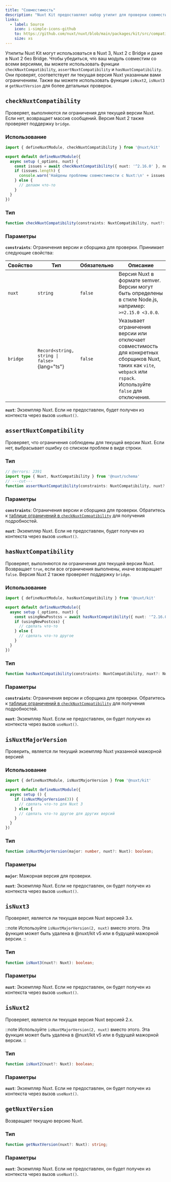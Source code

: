 ```yaml
---
title: "Совместимость"
description: "Nuxt Kit предоставляет набор утилит для проверки совместимости ваших модулей с различными версиями Nuxt."
links:
  - label: Source
    icon: i-simple-icons-github
    to: https://github.com/nuxt/nuxt/blob/main/packages/kit/src/compatibility.ts
    size: xs
---
```


Утилиты Nuxt Kit могут использоваться в Nuxt 3, Nuxt 2 с Bridge и даже в Nuxt 2 без Bridge. Чтобы убедиться, что ваш модуль совместим со всеми версиями, вы можете использовать функции `checkNuxtCompatibility`, `assertNuxtCompatibility` и `hasNuxtCompatibility`. Они проверят, соответствует ли текущая версия Nuxt указанным вами ограничениям. Также вы можете использовать функции `isNuxt2`, `isNuxt3` и `getNuxtVersion` для более детальных проверок.

## `checkNuxtCompatibility`

Проверяет, выполняются ли ограничения для текущей версии Nuxt. Если нет, возвращает массив сообщений. Версия Nuxt 2 также проверяет поддержку `bridge`.

### Использование

```ts twoslash
import { defineNuxtModule, checkNuxtCompatibility } from '@nuxt/kit'

export default defineNuxtModule({
  async setup (_options, nuxt) {
    const issues = await checkNuxtCompatibility({ nuxt: '^2.16.0' }, nuxt)
    if (issues.length) {
      console.warn('Найдены проблемы совместимости с Nuxt:\n' + issues.toString())
    } else {
      // делаем что-то
    }
  }
})
```

### Тип

```ts
function checkNuxtCompatibility(constraints: NuxtCompatibility, nuxt?: Nuxt): Promise<NuxtCompatibilityIssues>;
```

### Параметры

**`constraints`**: Ограничения версии и сборщика для проверки. Принимает следующие свойства:

| Свойство | Тип                                           | Обязательно | Описание                                                                                                                                         |
| -------- | --------------------------------------------- | ----------- | ------------------------------------------------------------------------------------------------------------------------------------------------ |
| `nuxt`   | `string`                                      | `false`     | Версия Nuxt в формате semver. Версии могут быть определены в стиле Node.js, например: `>=2.15.0 <3.0.0`.                                      |
| `bridge` | `Record<string, string \| false>`{lang="ts"} | `false`     | Указывает ограничения версии или отключает совместимость для конкретных сборщиков Nuxt, таких как `vite`, `webpack` или `rspack`. Используйте `false` для отключения. |

**`nuxt`**: Экземпляр Nuxt. Если не предоставлен, будет получен из контекста через вызов `useNuxt()`.

## `assertNuxtCompatibility`

Проверяет, что ограничения соблюдены для текущей версии Nuxt. Если нет, выбрасывает ошибку со списком проблем в виде строки.

### Тип

```ts twoslash
// @errors: 2391
import type { Nuxt, NuxtCompatibility } from '@nuxt/schema'
// ---cut---
function assertNuxtCompatibility(constraints: NuxtCompatibility, nuxt?: Nuxt): Promise<true>;
```

### Параметры

**`constraints`**: Ограничения версии и сборщика для проверки. Обратитесь к [таблице ограничений в `checkNuxtCompatibility`](#parameters) для получения подробностей.

**`nuxt`**: Экземпляр Nuxt. Если не предоставлен, будет получен из контекста через вызов `useNuxt()`.

## `hasNuxtCompatibility`

Проверяет, выполняются ли ограничения для текущей версии Nuxt. Возвращает `true`, если все ограничения выполнены, иначе возвращает `false`. Версия Nuxt 2 также проверяет поддержку `bridge`.

### Использование

```ts twoslash
import { defineNuxtModule, hasNuxtCompatibility } from '@nuxt/kit'

export default defineNuxtModule({
  async setup (_options, nuxt) {
    const usingNewPostcss = await hasNuxtCompatibility({ nuxt: '^2.16.0' }, nuxt)
    if (usingNewPostcss) {
      // сделать что-то
    } else {
      // сделать что-то другое
    }
  }
})
```

### Тип

```ts
function hasNuxtCompatibility(constraints: NuxtCompatibility, nuxt?: Nuxt): Promise<boolean>;
```

### Параметры

**`constraints`**: Ограничения версии и сборщика для проверки. Обратитесь к [таблице ограничений в `checkNuxtCompatibility`](#parameters) для получения подробностей.

**`nuxt`**: Экземпляр Nuxt. Если не предоставлен, он будет получен из контекста через вызов `useNuxt()`.

## `isNuxtMajorVersion`

Проверить, является ли текущий экземпляр Nuxt указанной мажорной версией

### Использование

```ts twoslash
import { defineNuxtModule, isNuxtMajorVersion } from '@nuxt/kit'

export default defineNuxtModule({
  async setup () {
    if (isNuxtMajorVersion(3)) {
      // сделать что-то для Nuxt 3
    } else {
      // сделать что-то другое для других версий
    }
  }
})
```

### Тип

```ts
function isNuxtMajorVersion(major: number, nuxt?: Nuxt): boolean;
```

### Параметры

**`major`**: Мажорная версия для проверки.

**`nuxt`**: Экземпляр Nuxt. Если не предоставлен, он будет получен из контекста через вызов `useNuxt()`.

## `isNuxt3`

Проверяет, является ли текущая версия Nuxt версией 3.x.

::note
Используйте `isNuxtMajorVersion(2, nuxt)` вместо этого. Эта функция может быть удалена в \@nuxt/kit v5 или в будущей мажорной версии.
::

### Тип

```ts
function isNuxt3(nuxt?: Nuxt): boolean;
```

### Параметры

**`nuxt`**: Экземпляр Nuxt. Если не предоставлен, он будет получен из контекста через вызов `useNuxt()`.

## `isNuxt2`

Проверяет, является ли текущая версия Nuxt версией 2.x.

::note
Используйте `isNuxtMajorVersion(2, nuxt)` вместо этого. Эта функция может быть удалена в \@nuxt/kit v5 или в будущей мажорной версии.
::

### Тип

```ts
function isNuxt2(nuxt?: Nuxt): boolean;
```

### Параметры

**`nuxt`**: Экземпляр Nuxt. Если не предоставлен, он будет получен из контекста через вызов `useNuxt()`.

## `getNuxtVersion`

Возвращает текущую версию Nuxt.

### Тип

```ts
function getNuxtVersion(nuxt?: Nuxt): string;
```

### Параметры

**`nuxt`**: Экземпляр Nuxt. Если не предоставлен, он будет получен из контекста через вызов `useNuxt()`.